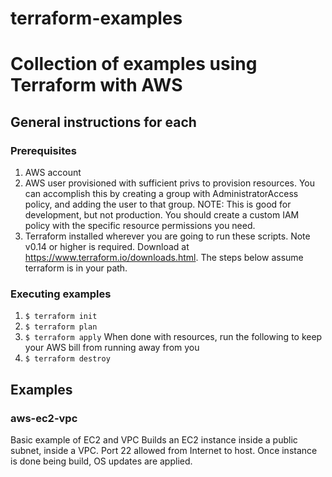 # terraform-examples

# Collection of examples using Terraform with AWS

## General instructions for each
### Prerequisites
1. AWS account
2. AWS user provisioned with sufficient privs to provision resources. You can accomplish this by creating a group with AdministratorAccess policy, and adding the user to that group. NOTE: This is good for development, but not production. You should create a custom IAM policy with the specific resource permissions you need.
3. Terraform installed wherever you are going to run these scripts. Note v0.14 or higher is required. Download at https://www.terraform.io/downloads.html. The steps below assume terraform is in your path.

### Executing examples
1. `$ terraform init`
2. `$ terraform plan`
3. `$ terraform apply`
When done with resources, run the following to keep your AWS bill from running away from you
4. `$ terraform destroy`

## Examples

### aws-ec2-vpc
Basic example of EC2 and VPC
Builds an EC2 instance inside a public subnet, inside a VPC. Port 22 allowed from Internet to host. Once instance is done being build, OS updates are applied.
